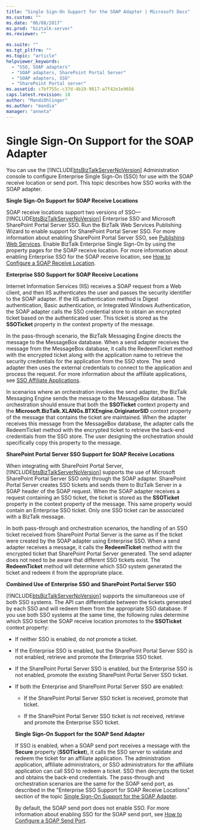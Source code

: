 ```yaml
---
title: "Single Sign-On Support for the SOAP Adapter | Microsoft Docs"
ms.custom: ""
ms.date: "06/08/2017"
ms.prod: "biztalk-server"
ms.reviewer: ""

ms.suite: ""
ms.tgt_pltfrm: ""
ms.topic: "article"
helpviewer_keywords: 
  - "SSO, SOAP adapters"
  - "SOAP adapters, SharePoint Portal Server"
  - "SOAP adapters, SSO"
  - "SharePoint Portal server"
ms.assetid: c7bf755c-c37d-4b19-9817-a7f42e1e9656
caps.latest.revision: 18
author: "MandiOhlinger"
ms.author: "mandia"
manager: "anneta"
---
```

# Single Sign-On Support for the SOAP Adapter
You can use the [!INCLUDE[btsBizTalkServerNoVersion](../includes/btsbiztalkservernoversion-md.md)] Administration console to configure Enterprise Single Sign-On (SSO) for use with the SOAP receive location or send port. This topic describes how SSO works with the SOAP adapter.  
  
 **Single Sign-On Support for SOAP Receive Locations**  
  
 SOAP receive locations support two versions of SSO—[!INCLUDE[btsBizTalkServerNoVersion](../includes/btsbiztalkservernoversion-md.md)] Enterprise SSO and Microsoft SharePoint Portal Server SSO. Run the BizTalk Web Services Publishing Wizard to enable support for SharePoint Portal Server SSO. For more information about enabling SharePoint Portal Server SSO, see [Publishing Web Services](../core/publishing-web-services.md). Enable BizTalk Enterprise Single Sign-On by using the property pages for the SOAP receive location. For more information about enabling Enterprise SSO for the SOAP receive location, see [How to Configure a SOAP Receive Location](../core/how-to-configure-a-soap-receive-location.md).  
  
 **Enterprise SSO Support for SOAP Receive Locations**  
  
 Internet Information Services (IIS) receives a SOAP request from a Web client, and then IIS authenticates the user and passes the security identifier to the SOAP adapter. If the IIS authentication method is Digest authentication, Basic authentication, or Integrated Windows Authentication, the SOAP adapter calls the SSO credential store to obtain an encrypted ticket based on the authenticated user. This ticket is stored as the **SSOTicket** property in the context property of the message.  
  
 In the pass-through scenario, the BizTalk Messaging Engine directs the message to the MessageBox database. When a send adapter receives the message from the MessageBox database, it calls the RedeemTicket method with the encrypted ticket along with the application name to retrieve the security credentials for the application from the SSO store. The send adapter then uses the external credentials to connect to the application and process the request. For more information about the affiliate applications, see [SSO Affiliate Applications](../core/sso-affiliate-applications.md).  
  
 In scenarios where an orchestration invokes the send adapter, the BizTalk Messaging Engine sends the message to the MessageBox database. The orchestration should ensure that both the **SSOTicket** context property and the **Microsoft.BizTalk.XLANGs.BTXEngine.OriginatorSID** context property of the message that contains the ticket are maintained. When the adapter receives this message from the MessageBox database, the adapter calls the RedeemTicket method with the encrypted ticket to retrieve the back-end credentials from the SSO store. The user designing the orchestration should specifically copy this property to the message.  
  
 **SharePoint Portal Server SSO Support for SOAP Receive Locations**  
  
 When integrating with SharePoint Portal Server, [!INCLUDE[btsBizTalkServerNoVersion](../includes/btsbiztalkservernoversion-md.md)] supports the use of Microsoft SharePoint Portal Server SSO only through the SOAP adapter. SharePoint Portal Server creates SSO tickets and sends them to BizTalk Server in a SOAP header of the SOAP request. When the SOAP adapter receives a request containing an SSO ticket, the ticket is stored as the **SSOTicket** property in the context property of the message. This same property would contain an Enterprise SSO ticket. Only one SSO ticket can be associated with a BizTalk message.  
  
 In both pass-through and orchestration scenarios, the handling of an SSO ticket received from SharePoint Portal Server is the same as if the ticket were created by the SOAP adapter using Enterprise SSO. When a send adapter receives a message, it calls the **RedeemTicket** method with the encrypted ticket that SharePoint Portal Server generated. The send adapter does not need to be aware that different SSO tickets exist. The **RedeemTicket** method will determine which SSO system generated the ticket and redeem it from the appropriate place.  
  
 **Combined Use of Enterprise SSO and SharePoint Portal Server SSO**  
  
 [!INCLUDE[btsBizTalkServerNoVersion](../includes/btsbiztalkservernoversion-md.md)] supports the simultaneous use of both SSO systems. The API can differentiate between the tickets generated by each SSO and will redeem them from the appropriate SSO database. If you use both SSO systems at the same time, the following rules determine which SSO ticket the SOAP receive location promotes to the **SSOTicket** context property:  
  
- If neither SSO is enabled, do not promote a ticket.  
  
- If the Enterprise SSO is enabled, but the SharePoint Portal Server SSO is not enabled, retrieve and promote the Enterprise SSO ticket.  
  
- If the SharePoint Portal Server SSO is enabled, but the Enterprise SSO is not enabled, promote the existing SharePoint Portal Server SSO ticket.  
  
- If both the Enterprise and SharePoint Portal Server SSO are enabled:  
  
  -   If the SharePoint Portal Server SSO ticket is received, promote that ticket.  
  
  -   If the SharePoint Portal Server SSO ticket is not received, retrieve and promote the Enterprise SSO ticket.  
  
  **Single Sign-On Support for the SOAP Send Adapter**  
  
  If SSO is enabled, when a SOAP send port receives a message with the **Secure** property (**SSOTicket**), it calls the SSO server to validate and redeem the ticket for an affiliate application. The administration application, affiliate administrators, or SSO administrators for the affiliate application can call SSO to redeem a ticket. SSO then decrypts the ticket and obtains the back-end credentials. The pass-through and orchestration scenarios are the same for the SOAP send port, as described in the "Enterprise SSO Support for SOAP Receive Locations" section of the topic [Single Sign-On Support for the SOAP Adapter](../core/single-sign-on-support-for-the-soap-adapter.md).  
  
  By default, the SOAP send port does not enable SSO. For more information about enabling SSO for the SOAP send port, see [How to Configure a SOAP Send Port](../core/how-to-configure-a-soap-send-port.md).